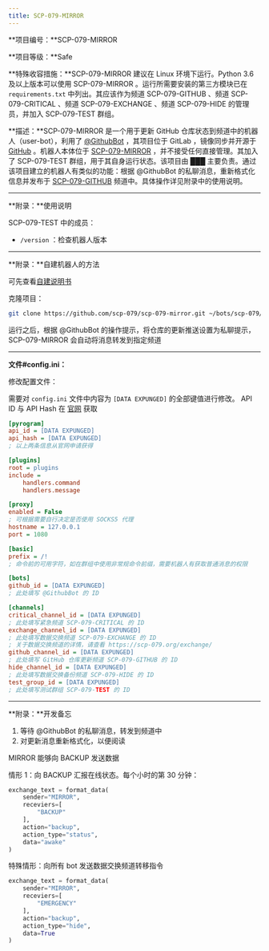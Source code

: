 ```yaml
---
title: SCP-079-MIRROR
---
```


<link rel="stylesheet" href="/css/chinese.css">

**项目编号：**SCP-079-MIRROR

**项目等级：**Safe

**特殊收容措施：**SCP-079-MIRROR 建议在 Linux 环境下运行。Python 3.6 及以上版本可以使用 SCP-079-MIRROR 。运行所需要安装的第三方模块已在 `requirements.txt` 中列出。其应该作为频道 SCP-079-GITHUB 、频道 SCP-079-CRITICAL 、频道 SCP-079-EXCHANGE 、频道 SCP-079-HIDE 的管理员，并加入 SCP-079-TEST 群组。

**描述：**SCP-079-MIRROR 是一个用于更新 GitHub 仓库状态到频道中的机器人（user-bot），利用了 <a href="https://t.me/GithubBot" target="_blank">@GithubBot</a> ，其项目位于 GitLab ，镜像同步并开源于 <a href="https://github.com/scp-079/scp-079-mirror" target="_blank">GitHub</a> 。机器人本体位于 <a href="https://t.me/SCP_079_MIRROR_BOT" class="079" target="_blank">SCP-079-MIRROR</a> ，并不接受任何直接管理。其加入了 SCP-079-TEST 群组，用于其自身运行状态。该项目由 ███ 主要负责。通过该项目建立的机器人有类似的功能：根据 @GithubBot 的私聊消息，重新格式化信息并发布于 <a href="https://t.me/SCP_079_GITHUB" target="_blank">SCP-079-GITHUB</a> 频道中。具体操作详见附录中的使用说明。

---

**附录：**使用说明

SCP-079-TEST 中的成员：

- `/version` ：检查机器人版本

---

**附录：**自建机器人的方法

可先查看<a href="/how/">自建说明书</a>

克隆项目：

```bash
git clone https://github.com/scp-079/scp-079-mirror.git ~/bots/scp-079/mirror
```

运行之后，根据 @GithubBot 的操作提示，将仓库的更新推送设置为私聊提示，SCP-079-MIRROR 会自动将消息转发到指定频道

---

**文件#config.ini：**

修改配置文件：

需要对 `config.ini` 文件中内容为 `[DATA EXPUNGED]` 的全部键值进行修改。 API ID 与 API Hash 在 <a href="https://my.telegram.org" target="_blank">官网</a> 获取

```ini
[pyrogram]
api_id = [DATA EXPUNGED]
api_hash = [DATA EXPUNGED]
; 以上两条信息从官网申请获得

[plugins]
root = plugins
include =
    handlers.command
    handlers.message

[proxy]
enabled = False
; 可根据需要自行决定是否使用 SOCKS5 代理
hostname = 127.0.0.1
port = 1080

[basic]
prefix = /!
; 命令前的可用字符，如在群组中使用非常规命令前缀，需要机器人有获取普通消息的权限

[bots]
github_id = [DATA EXPUNGED]
; 此处填写 @GithubBot 的 ID

[channels]
critical_channel_id = [DATA EXPUNGED]
; 此处填写紧急频道 SCP-079-CRITICAL 的 ID
exchange_channel_id = [DATA EXPUNGED]
; 此处填写数据交换频道 SCP-079-EXCHANGE 的 ID
; 关于数据交换频道的详情，请查看 https://scp-079.org/exchange/
github_channel_id = [DATA EXPUNGED]
; 此处填写 GitHub 仓库更新频道 SCP-079-GITHUB 的 ID
hide_channel_id = [DATA EXPUNGED]
; 此处填写数据交换备份频道 SCP-079-HIDE 的 ID
test_group_id = [DATA EXPUNGED]
; 此处填写测试群组 SCP-079-TEST 的 ID
```

---

**附录：**开发备忘

1. 等待 @GithubBot 的私聊消息，转发到频道中
2. 对更新消息重新格式化，以便阅读

MIRROR 能够向 BACKUP 发送数据

情形 1：向 BACKUP 汇报在线状态。每个小时的第 30 分钟：

```python
exchange_text = format_data(
    sender="MIRROR",
    receviers=[
        "BACKUP"
    ],
    action="backup",
    action_type="status",
    data="awake"
)
```

特殊情形：向所有 bot 发送数据交换频道转移指令

```python
exchange_text = format_data(
    sender="MIRROR",
    receviers=[
        "EMERGENCY"
    ],
    action="backup",
    action_type="hide",
    data=True
)
```

<audio src="/audio/door/dooropenpage.ogg" autoplay></audio>
<audio id="dooropen079" src="/audio/door/dooropen079.ogg"/>

